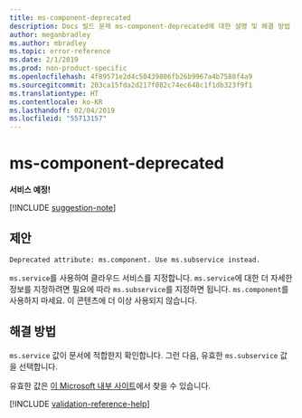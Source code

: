 ```yaml
---
title: ms-component-deprecated
description: Docs 빌드 문제 ms-component-deprecated에 대한 설명 및 해결 방법
author: meganbradley
ms.author: mbradley
ms.topic: error-reference
ms.date: 2/1/2019
ms.prod: non-product-specific
ms.openlocfilehash: 4f89571e2d4c50439806fb26b9967a4b7588f4a9
ms.sourcegitcommit: 203ca15fda2d217f082c74ec648c1f1db323f9f1
ms.translationtype: HT
ms.contentlocale: ko-KR
ms.lasthandoff: 02/04/2019
ms.locfileid: "55713157"
---
```

# <a name="ms-component-deprecated"></a>ms-component-deprecated

**서비스 예정!**

[!INCLUDE [suggestion-note](includes/suggestion-note.md)]

## <a name="suggestion"></a>제안

`Deprecated attribute: ms.component. Use ms.subservice instead.`

`ms.service`를 사용하여 클라우드 서비스를 지정합니다. `ms.service`에 대한 더 자세한 정보를 지정하려면 필요에 따라 `ms.subservice`를 지정하면 됩니다. `ms.component`를 사용하지 마세요. 이 콘텐츠에 더 이상 사용되지 않습니다.

## <a name="resolution"></a>해결 방법

`ms.service` 값이 문서에 적합한지 확인합니다. 그런 다음, 유효한 `ms.subservice` 값을 선택합니다.

유효한 값은 [이 Microsoft 내부 사이트](https://docsmetadatatool.azurewebsites.net/whitelists)에서 찾을 수 있습니다.

<!--make sure to add this file to your includes folder and verify the path-->
[!INCLUDE [validation-reference-help](includes/validation-reference-help.md)]
